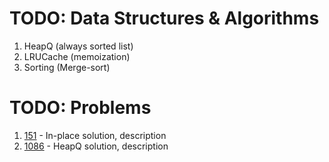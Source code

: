 # TODO: Data Structures & Algorithms

1. HeapQ (always sorted list)
2. LRUCache (memoization)
3. Sorting (Merge-sort)

# TODO: Problems

1. [151](https://leetcode.com/problems/reverse-words-in-a-string/) - In-place solution, description
2. [1086](https://leetcode.com/problems/high-five/) - HeapQ solution, description